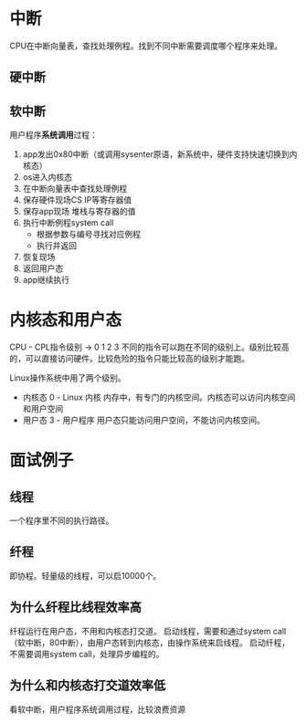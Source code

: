 # 中断
CPU在中断向量表，查找处理例程。找到不同中断需要调度哪个程序来处理。

## 硬中断

## 软中断
用户程序**系统调用**过程：
1. app发出0x80中断（或调用sysenter原语，新系统中，硬件支持快速切换到内核态）
2. os进入内核态
3. 在中断向量表中查找处理例程
4. 保存硬件现场CS IP等寄存器值
5. 保存app现场 堆栈与寄存器的值
6. 执行中断例程system call
   - 根据参数与编号寻找对应例程
   - 执行并返回
7. 恢复现场
8. 返回用户态
9. app继续执行


# 内核态和用户态
CPU - CPL指令级别 -> 0 1 2 3
不同的指令可以跑在不同的级别上。级别比较高的，可以直接访问硬件。比较危险的指令只能比较高的级别才能跑。

Linux操作系统中用了两个级别。
- 内核态 0 - Linux 内核
内存中，有专门的内核空间。内核态可以访问内核空间和用户空间
- 用户态 3 - 用户程序
用户态只能访问用户空间，不能访问内核空间。

# 面试例子
## 线程
一个程序里不同的执行路径。
## 纤程
即协程。轻量级的线程，可以启10000个。
## 为什么纤程比线程效率高
纤程运行在用户态，不用和内核态打交道。
启动线程，需要和通过system call（软中断，80中断），由用户态转到内核态，由操作系统来启线程。
启动纤程，不需要调用system call，处理异步编程的。
## 为什么和内核态打交道效率低
看软中断，用户程序系统调用过程，比较浪费资源

<!--stackedit_data:
eyJoaXN0b3J5IjpbMTk5NTEwNjg5MCwtMTc0MzA0MzQ3MSwtMT
cxNDExNzI3Ml19
-->